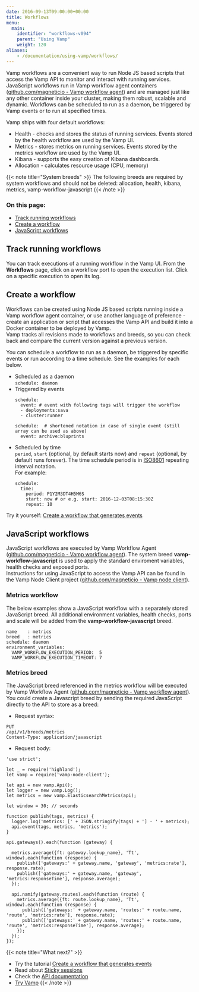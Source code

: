 ```yaml
---
date: 2016-09-13T09:00:00+00:00
title: Workflows
menu:
  main:
    identifier: "workflows-v094"
    parent: "Using Vamp"
    weight: 120
aliases:
    - /documentation/using-vamp/workflows/
---
```


Vamp workflows are a convenient way to run Node JS based scripts that access the Vamp API to monitor and interact with running services. JavaScript workflows run in Vamp workflow agent containers ([github.com/magneticio - Vamp workflow agent](https://github.com/magneticio/vamp-workflow-agent)) and are managed just like any other container inside your cluster, making them robust, scalable and dynamic. Workflows can be scheduled to run as a daemon, be triggered by Vamp events or to run at specified times. 

Vamp ships with four default workflows:

* Health  - checks and stores the status of running services. Events stored by the health workflow are used by the Vamp UI.
* Metrics - stores metrics on running services. Events stored by the metrics workflow are used by the Vamp UI.
* Kibana - supports the easy creation of Kibana dashboards.
* Allocation - calculates resource usage (CPU, memory)

{{< note title="System breeds" >}}
The following breeds are required by system workflows and should not be deleted: allocation, health, kibana, metrics, vamp-workflow-javascript
{{< /note >}}

### On this page:
- [Track running workflows](/documentation/using-vamp/v0.9.4/workflows/#track-running-workflows)
- [Create a workflow](/documentation/using-vamp/v0.9.4/workflows/#create-a-workflow)
- [JavaScript workflows](/documentation/using-vamp/v0.9.4/workflows/#javascript-workflows)

## Track running workflows

You can track executions of a running workflow in the Vamp UI. From the **Workflows** page, click on a workflow port to open the execution list. Click on a specific execution to open its log.

## Create a workflow

Workflows can be created using Node JS based scripts running inside a Vamp workflow agent container, or use another language of preference - create an application or script that accesses the Vamp API and build it into a Docker container to be deployed by Vamp.  
Vamp tracks all revisions made to workflows and breeds, so you can check back and compare the current version against a previous version.

You can schedule a workflow to run as a daemon, be triggered by specific events or run according to a time schedule. See the examples for each below.

* Scheduled as a daemon  
  `schedule: daemon`
* Triggered by events  
    ```  
    schedule:
      event: # event with following tags will trigger the workflow
      - deployments:sava
      - cluster:runner
    
    schedule:  # shortened notation in case of single event (still array can be used as above)
      event: archive:bluprints
    ```
* Scheduled by time  
  `period`, `start` (optional, by default starts now) and `repeat` (optional, by default runs forever). The time schedule period is in [ISO8601](http://en.wikipedia.org/wiki/ISO_8601) repeating interval notation.   
  For example:
    ```
    schedule:
      time:
        period: P1Y2M3DT4H5M6S
        start: now # or e.g. start: 2016-12-03T08:15:30Z
        repeat: 10
    ```

Try it yourself: [Create a workflow that generates events](/documentation/tutorials/create-a-workflow/)

## JavaScript workflows
JavaScript workflows are executed by Vamp Workflow Agent ([github.com/magneticio - Vamp workflow agent](https://github.com/magneticio/vamp-workflow-agent)).  The system breed **vamp-workflow-javascript** is used to apply the standard enviroment variables, health checks and exposed ports.   
Instructions for using JavaScript to access the Vamp API can be found in the Vamp Node Client project ([github.com/magneticio - Vamp node client](https://github.com/magneticio/vamp-node-client)).

### Metrics workflow
The below examples show a JavaScript workflow with a separately stored JavaScript breed. All additional environment variables, health checks, ports and scale will be added from the **vamp-workflow-javascript** breed.
```
name    : metrics
breed   : metrics
schedule: daemon
environment_variables:
  VAMP_WORKFLOW_EXECUTION_PERIOD:  5
  VAMP_WORKFLOW_EXECUTION_TIMEOUT: 7
```

### Metrics breed
The JavaScript breed referenced in the metrics workflow will be executed by Vamp Workflow Agent ([github.com/magneticio - Vamp workflow agent](https://github.com/magneticio/vamp-workflow-agent)).  
You could create a Javascript breed by sending the required JavaScript directly to the API to store as a breed:

* Request syntax:

```
PUT  
/api/v1/breeds/metrics  
Content-Type: application/javascript
```
* Request body:


```
'use strict';

let _ = require('highland');
let vamp = require('vamp-node-client');

let api = new vamp.Api();
let logger = new vamp.Log();
let metrics = new vamp.ElasticsearchMetrics(api);

let window = 30; // seconds

function publish(tags, metrics) {
  logger.log('metrics: [' + JSON.stringify(tags) + '] - ' + metrics);
  api.event(tags, metrics, 'metrics');
}

api.gateways().each(function (gateway) {

  metrics.average({ft: gateway.lookup_name}, 'Tt', window).each(function (response) {
    publish(['gateways:' + gateway.name, 'gateway', 'metrics:rate'], response.rate);
    publish(['gateways:' + gateway.name, 'gateway', 'metrics:responseTime'], response.average);
  });

  api.namify(gateway.routes).each(function (route) {
    metrics.average({ft: route.lookup_name}, 'Tt', window).each(function (response) {
      publish(['gateways:' + gateway.name, 'routes:' + route.name, 'route', 'metrics:rate'], response.rate);
      publish(['gateways:' + gateway.name, 'routes:' + route.name, 'route', 'metrics:responseTime'], response.average);
    });
  });
});
```


{{< note title="What next?" >}}
* Try the tutorial [Create a workflow that generates events](/documentation/tutorials/create-a-workflow/)
* Read about [Sticky sessions](/documentation/using-vamp/v0.9.4/sticky-sessions/)
* Check the [API documentation](/documentation/api/v0.9.4/api-reference)
* [Try Vamp](/documentation/installation/hello-world)
{{< /note >}}